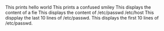 This  prints hello world
This  prints a confused smiley
This  displays the content of a fie
This  displays the content of /etc/passwd /etc/host
This dispplay the last 10 lines of /etc/passwd.
This displays the first 10 lines of /etc/passwd.

